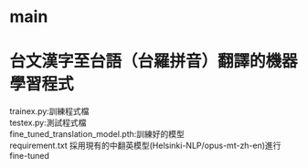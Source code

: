 # main
# 台文漢字至台語（台羅拼音）翻譯的機器學習程式  
trainex.py:訓練程式檔  
testex.py:測試程式檔  
fine_tuned_translation_model.pth:訓練好的模型  
requirement.txt
採用現有的中翻英模型(Helsinki-NLP/opus-mt-zh-en)進行fine-tuned  

